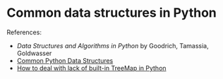 # Common data structures in Python

References:
- *Data Structures and Algorithms in Python* by Goodrich, Tamassia, Goldwasser
- [Common Python Data Structures ](https://realpython.com/python-data-structures/)
- [How to deal with lack of built-in TreeMap in Python](https://algo.monster/problems/python-treemap)


